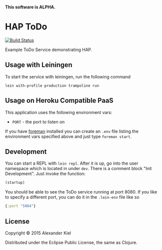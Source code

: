 __This software is ALPHA.__

# HAP ToDo

[![Build Status](https://travis-ci.org/alexanderkiel/hap-todo.svg?branch=master)](https://travis-ci.org/alexanderkiel/hap-todo)

Example ToDo Service demonstrating HAP.

## Usage with Leiningen
         
To start the service with leiningen, run the following command

    lein with-profile production trampoline run

## Usage on Heroku Compatible PaaS

This application uses the following environment vars:

* `PORT` - the port to listen on

If you have [foreman][1] installed you can create an `.env` file listing the
environment vars specified above and just type `foreman start`.

## Development

You can start a REPL with `lein repl`. After it is up, go into the user
namespace which is located in under `dev`. There is a comment block
"Init Development". Just invoke the function:

```clojure
(startup)
```
    
You should be able to see the ToDo service running at port 8080. If you like to 
specify a different port, you can do it in the `.lein-env` file like so

```clojure
{:port "5004"}
```

## License

Copyright © 2015 Alexander Kiel

Distributed under the Eclipse Public License, the same as Clojure.

[1]: <https://github.com/ddollar/foreman>
